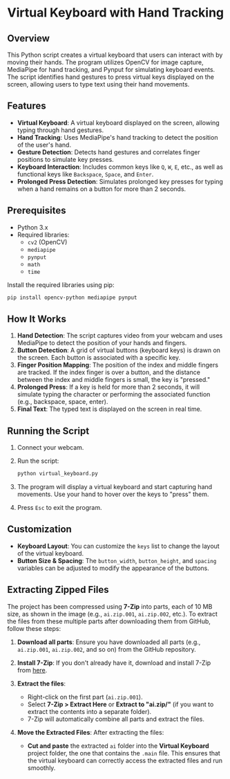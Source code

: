 # Virtual Keyboard with Hand Tracking

## Overview
This Python script creates a virtual keyboard that users can interact with by moving their hands. The program utilizes OpenCV for image capture, MediaPipe for hand tracking, and Pynput for simulating keyboard events. The script identifies hand gestures to press virtual keys displayed on the screen, allowing users to type text using their hand movements.

## Features
- **Virtual Keyboard**: A virtual keyboard displayed on the screen, allowing typing through hand gestures.
- **Hand Tracking**: Uses MediaPipe's hand tracking to detect the position of the user's hand.
- **Gesture Detection**: Detects hand gestures and correlates finger positions to simulate key presses.
- **Keyboard Interaction**: Includes common keys like `Q`, `W`, `E`, etc., as well as functional keys like `Backspace`, `Space`, and `Enter`.
- **Prolonged Press Detection**: Simulates prolonged key presses for typing when a hand remains on a button for more than 2 seconds.

## Prerequisites

- Python 3.x
- Required libraries:
  - `cv2` (OpenCV)
  - `mediapipe`
  - `pynput`
  - `math`
  - `time`

Install the required libraries using pip:

```bash
pip install opencv-python mediapipe pynput
```

## How It Works

1. **Hand Detection**: The script captures video from your webcam and uses MediaPipe to detect the position of your hands and fingers.
2. **Button Detection**: A grid of virtual buttons (keyboard keys) is drawn on the screen. Each button is associated with a specific key.
3. **Finger Position Mapping**: The position of the index and middle fingers are tracked. If the index finger is over a button, and the distance between the index and middle fingers is small, the key is "pressed."
4. **Prolonged Press**: If a key is held for more than 2 seconds, it will simulate typing the character or performing the associated function (e.g., backspace, space, enter).
5. **Final Text**: The typed text is displayed on the screen in real time.

## Running the Script

1. Connect your webcam.
2. Run the script:
   ```bash
   python virtual_keyboard.py
   ```
3. The program will display a virtual keyboard and start capturing hand movements. Use your hand to hover over the keys to "press" them.

4. Press `Esc` to exit the program.

## Customization

- **Keyboard Layout**: You can customize the `keys` list to change the layout of the virtual keyboard.
- **Button Size & Spacing**: The `button_width`, `button_height`, and `spacing` variables can be adjusted to modify the appearance of the buttons.

## Extracting Zipped Files

The project has been compressed using **7-Zip** into parts, each of 10 MB size, as shown in the image (e.g., `ai.zip.001`, `ai.zip.002`, etc.). To extract the files from these multiple parts after downloading them from GitHub, follow these steps:

1. **Download all parts**: Ensure you have downloaded all parts (e.g., `ai.zip.001`, `ai.zip.002`, and so on) from the GitHub repository.

2. **Install 7-Zip**: If you don't already have it, download and install 7-Zip from [here](https://www.7-zip.org/).

3. **Extract the files**:
   - Right-click on the first part (`ai.zip.001`).
   - Select **7-Zip > Extract Here** or **Extract to "ai.zip/"** (if you want to extract the contents into a separate folder).
   - 7-Zip will automatically combine all parts and extract the files.

4. **Move the Extracted Files**: After extracting the files:
   - **Cut and paste** the extracted `ai` folder into the **Virtual Keyboard** project folder, the one that contains the `.main` file. This ensures that the virtual keyboard can correctly access the extracted files and run smoothly.
 
